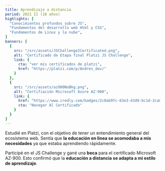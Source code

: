 ```yaml
---
title: Aprendizaje a distancia
period: 2021 II (18 años)
highlights: [
  "Conocimientos profundos sobre JS",
  "Fundamentos del desarrollo web Html y CSS",
  "Fundamentos de Linux y la nube",
]
banners: [
  {
    src: "/src/assets/JSChallenge2Certificated.png",
    alt: "Certificado de Etapa final Platzi JS Challenge",
    link: {
      cta: "ver mis certificados de platzi",
      href: "https://platzi.com/p/Andres_dev/"
    }
  },
  {
    src: "/src/assets/az900NoBkg.png",
    alt: "Certifiación Microsoft Azure AZ-900",
    link: {
      href: "https://www.credly.com/badges/2c0ab9fc-63e3-43d9-bc1d-2ca8f3cd8d03/linked_in_profile",
      cta: "Navegar Al Certificado"
    }
  }
]
---
```


Estudié en Platzi, con el objetivo de tener un entendimiento general del ecosistema web. Sentía que **la educación en linea se acomodaba a mis necesidades** ya que estaba aprendiendo rápidamente.

Participé en el JS Challenge y gané una **beca** para el certificado Microsoft AZ-900. Esto confirmó que la **educación a distancia se adapta a mi estilo de aprendizaje**.